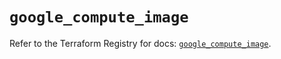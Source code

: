 # `google_compute_image`

Refer to the Terraform Registry for docs: [`google_compute_image`](https://registry.terraform.io/providers/hashicorp/google-beta/5.43.1/docs/resources/google_compute_image).
